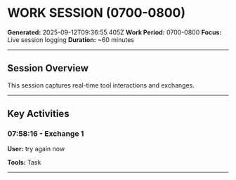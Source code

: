 # WORK SESSION (0700-0800)

**Generated:** 2025-09-12T09:36:55.405Z
**Work Period:** 0700-0800
**Focus:** Live session logging
**Duration:** ~60 minutes

---

## Session Overview

This session captures real-time tool interactions and exchanges.

---

## Key Activities

### 07:58:16 - Exchange 1

**User:** try again now

**Tools:** Task

---

